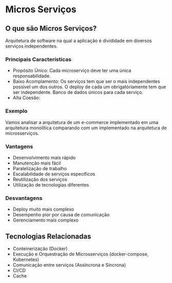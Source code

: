 # Micros Serviços

## O que são Micros Serviços?

Arquitetura de software na qual a aplicação é divididade em diversos serviços independentes.

### Principais Características

- Propósito Único: Cada microserviço deve ter uma única responsabilidade.
- Baixo Acomplamento: Os serviços tem que ser o mais independentes possível um dos outros. O deploy de cada um obrigatóriamente tem que ser independente. Banco de dados únicos para cada serviço.
- Alta Coesão:

### Exemplo

Vamos analisar a arquitetura de um e-commerce implementado em uma arquitetura monolítica comparando com um implementado na arquitetura de microsserviços.

### Vantagens

- Desenvolvimento mais rápido
- Manutenção mais fácil
- Paralelização de trabalho
- Escalabilidade de serviços específicos
- Reutilização dos serviços
- Utilização de tecnologias diferentes

### Desvantagens

- Deploy muito mais complexo
- Desempenho pior por causa de comunicação
- Gerenciamento mais complexo

## Tecnologias Relacionadas

- Conteinerização (Docker)
- Execução e Orquestração de Microsserviços (docker-compose, Kubernetes)
- Comunicação entre serviços (Assíncrona e Síncrona)
- CI/CD
- Cache
